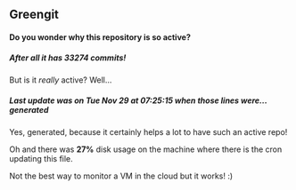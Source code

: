 ## Greengit

#### Do you wonder why this repository is so active?

##### After all it has 33274 commits!

But is it *really* active? Well...

##### Last update was on Tue Nov 29 at 07:25:15 when those lines were... generated

Yes, generated, because it certainly helps a lot to have such an active repo!

Oh and there was **27%** disk usage on the machine
where there is the cron updating this file.

Not the best way to monitor a VM in the cloud but it works! :)
